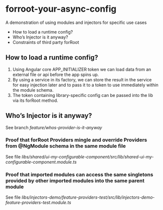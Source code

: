 # forroot-your-async-config

A demonstration of using modules and injectors for specific use cases

- How to load a runtime config?
- Who’s Injector is it anyway?
- Constraints of third party forRoot

## How to load a runtime config?

1. Using Angular core APP_INITIALIZER token we can load data from an external file or api before the app spins up.
2. By using a service in its factory, we can store the result in the service for easy injection later and to pass it to a token to use immediately within the module schema.
3. The token containing library-specific config can be passed into the lib via its forRoot method.

## Who’s Injector is it anyway?

See branch _feature/whos-provider-is-it-anyway_

### Proof that forRoot Providers mingle and override Providers from @NgModule schema in the same module file

See file _libs/shared/ui-my-configurable-component/src/lib/shared-ui-my-configurable-component.module.ts_

### Proof that imported modules can access the same singletons provided by other imported modules into the same parent module

See file _libs/injectors-demo/feature-providers-test/src/lib/injectors-demo-feature-providers-test.module.ts_
